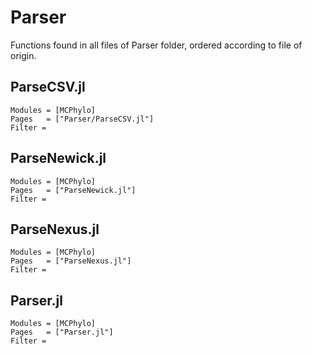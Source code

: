 # Parser
Functions found in all files of Parser folder, ordered according to file of origin.

## ParseCSV.jl
```@autodocs
Modules = [MCPhylo]
Pages   = ["Parser/ParseCSV.jl"]
Filter = 
```
## ParseNewick.jl
```@autodocs
Modules = [MCPhylo]
Pages   = ["ParseNewick.jl"]
Filter = 
```
## ParseNexus.jl
```@autodocs
Modules = [MCPhylo]
Pages   = ["ParseNexus.jl"]
Filter = 
```
## Parser.jl
```@autodocs
Modules = [MCPhylo]
Pages   = ["Parser.jl"]
Filter = 
```